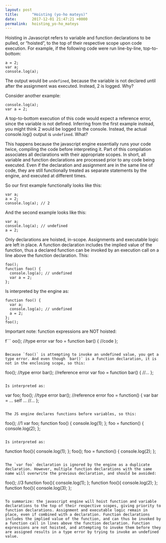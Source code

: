 ```yaml
---
layout: post
title:      "Hoisting (yo-ho mateys)"
date:       2017-12-01 21:47:21 +0000
permalink:  hoisting_yo-ho_mateys
---
```



Hoisting in Javascript refers to variable and function declarations to be pulled, or “hoisted”, to the top of their respective scope upon code execution. For example, if the following code were run line-by-line, top-to-bottom:

```
a = 2;
var a;
console.log(a);
```

The output would be `undefined`, because the variable is not declared until after the assignment was executed. Instead, 2 is logged. Why?

Consider another example:

```
console.log(a);
var a = 2;
```

A top-to-bottom execution of this code would expect a reference error, since the variable is not defined. Inferring from the first example instead, you might think 2 would be logged to the console. Instead, the actual console.log() output is `undefined`. What?

This happens because the javascript engine essentially runs your code twice, compiling the code before interpreting it. Part of this compilation associates all declarations with their appropriate scopes. In short, all variable and function declarations	are processed prior to any code being executed. Even if the declaration and assignment are in the same line of code, they are still functionally treated as separate statements by the engine, and executed at different times.

So our first example functionally looks like this:

```
var a;
a = 2;
console.log(a); // 2
```

And the second example looks like this:

```
var a;
console.log(a); // undefined
a = 2;
```

Only declarations are hoisted, in-scope. Assignments and executable logic are left in place. A function declaration includes the implied value of the function, thus a declared function can be invoked by an execution call on a line above the function declaration. This:

```
foo();
function foo() {
  console.log(a); // undefined
  var a = 2;
};
```

Is interpreted by the engine as:

```
function foo() {
  var a;  
  console.log(a); // undefined
  a = 2;
};
foo();
```

Important note: function expressions are NOT hoisted:

f```
oo(); //type error
var foo = function bar() {
 	     //code
	  };
```

Because `foo()` is attempting to invoke an undefined value, you get a type error. And even though `bar()` is a function declaration, it is not in the enclosing scope, so this:

```
foo(); //type error
bar(); //reference error
var foo = function bar() {
 	     //...
	  };
```

Is interpreted as:

```
var foo;
foo(); //type error
bar(); //reference error
foo = function() {
           var bar = … self …
	//...
	};
```

The JS engine declares functions before variables, so this:

```
foo(); //1
var foo;
function foo() {
  console.log(1);
};
foo = function() {
            console.log(2);
          };
```

Is interpreted as:

```
function foo(){
  console.log(1);
};
foo();
foo = function() {
            console.log(2);
          };
```

The `var foo` declaration is ignored by the engine as a duplicate declaration. However, multiple function declarations with the same name will overwrite the previous declaration, and should be avoided:

```
foo(); //3
function foo(){
  console.log(1);
};
function foo(){
  console.log(2);
};
function foo(){
  console.log(3);
};
```

To summarize: the javascript engine will hoist function and variable declarations to the top of their respective scopes, giving priority to function declarations. Assignment and executable logic remain in place, even if combined with a declaration. Function declarations includes the implied value of the function, and can thus be invoked by a function call in lines above the function declaration. Function expressions are not hoisted, and attempting to invoke them before they are assigned results in a type error by trying to invoke an undefined value.

